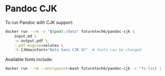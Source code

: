 # Pandoc CJK

To run Pandoc with CJK support:

```bash
docker run --rm -v "$(pwd):/data" futuretech6/pandoc-cjk \
    input.md \
    -o output.pdf \
    --pdf-engine=xelatex \
    -V CJKmainfont="Noto Sans CJK SC"  # fonts can be changed
```

Available fonts include:

```bash
docker run --rm --entrypoint=bash futuretech6/pandoc-cjk -c "fc-list | grep CJK"
```
